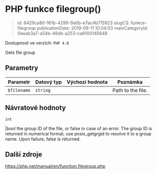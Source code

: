 PHP funkce filegroup()
================================

> id: 6429ca80-161b-4299-9a0b-e7ac4b715923
> slugCS: funkce-filegroup
> publicationDate: 2019-09-11 10:04:03
> mainCategoryId: 0eeab3a7-a54b-46db-a253-ca6100145648

Dostupnost ve verzích: `PHP 4.0`

Gets file group


Parametry
--------------

| Parametr | Datový typ | Výchozí hodnota | Poznámka |
|-----|-----|-----|-----|
| `$filename` | `string` |  | Path to the file. |


Návratové hodnoty
----------------

`int`

|bool the group ID of the file, or false in case
of an error. The group ID is returned in numerical format, use
posix_getgrgid to resolve it to a group name.
Upon failure, false is returned.

Další zdroje
------------

https://php.net/manual/en/function.filegroup.php

